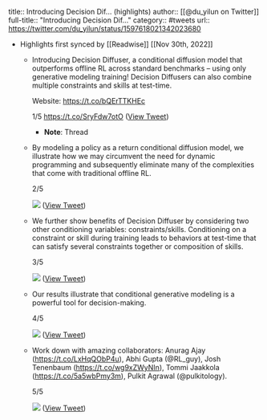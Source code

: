 title:: Introducing Decision Dif... (highlights)
author:: [[@du_yilun on Twitter]]
full-title:: "Introducing Decision Dif..."
category:: #tweets
url:: https://twitter.com/du_yilun/status/1597618021342023680

- Highlights first synced by [[Readwise]] [[Nov 30th, 2022]]
	- Introducing Decision Diffuser, a conditional diffusion model that outperforms offline RL across standard benchmarks – using only generative modeling training! Decision Diffusers can also combine multiple constraints and skills at test-time.
	  
	  Website:
	  https://t.co/bQErTTKHEc
	  
	  1/5 https://t.co/SryFdw7otO ([View Tweet](https://twitter.com/du_yilun/status/1597618021342023680))
		- **Note**: Thread
	- By modeling a policy as a return conditional diffusion model, we illustrate how we may circumvent the need for dynamic programming and subsequently eliminate many of the complexities that come with traditional offline RL. 
	  
	  2/5 
	  
	  ![](https://pbs.twimg.com/media/FivYGAiXkAAnyw-.jpg) ([View Tweet](https://twitter.com/du_yilun/status/1597618030271696896))
	- We further show benefits of Decision Diffuser by considering two other conditioning variables: constraints/skills. Conditioning on a constraint or skill during training leads to behaviors at test-time that can satisfy several constraints together or composition of skills.
	  
	  3/5 
	  
	  ![](https://pbs.twimg.com/media/FivYssfWYAEZw1O.jpg) ([View Tweet](https://twitter.com/du_yilun/status/1597618034818310147))
	- Our results illustrate that conditional generative modeling is a powerful tool for decision-making.
	  
	  4/5 
	  
	  ![](https://pbs.twimg.com/media/FivY5d1XkAYCUlN.jpg) ([View Tweet](https://twitter.com/du_yilun/status/1597618040170221575))
	- Work down with amazing collaborators: Anurag Ajay (https://t.co/LxHqQObP4u), Abhi Gupta (@RL_guy), Josh Tenenbaum (https://t.co/wg9xZWyNIn), Tommi Jaakkola (https://t.co/5a5wbPmy3m), Pulkit Agrawal (@pulkitology). 
	  
	  5/5 
	  
	  ![](https://pbs.twimg.com/media/FivZFElWAAE8udh.jpg) ([View Tweet](https://twitter.com/du_yilun/status/1597618044754595843))
